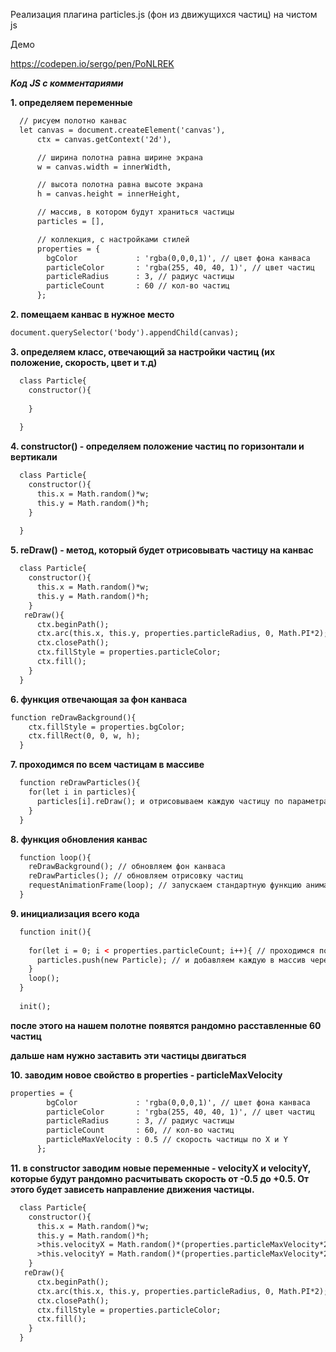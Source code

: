 Реализация плагина particles.js (фон из движущихся частиц) на чистом js

Демо

https://codepen.io/sergo/pen/PoNLREK

***Код JS с комментариями***

**1. определяем переменные**

```html
  // рисуем полотно канвас
  let canvas = document.createElement('canvas'), 
      ctx = canvas.getContext('2d'),

      // ширина полотна равна ширине экрана
      w = canvas.width = innerWidth,

      // высота полотна равна высоте экрана
      h = canvas.height = innerHeight,

      // массив, в котором будут храниться частицы
      particles = [], 

      // коллекция, с настройками стилей
      properties = { 
        bgColor             : 'rgba(0,0,0,1)', // цвет фона канваса
        particleColor       : 'rgba(255, 40, 40, 1)', // цвет частиц
        particleRadius      : 3, // радиус частицы
        particleCount       : 60 // кол-во частиц
      };

```

**2. помещаем канвас в нужное место**

```html
document.querySelector('body').appendChild(canvas);
```

**3. определяем класс, отвечающий за настройки частиц (их положение, скорость, цвет и т.д)**

```html
  class Particle{
    constructor(){
      
    }
   
  }
```

**4. constructor() - определяем положение частиц по горизонтали и вертикали**

```html
  class Particle{
    constructor(){
      this.x = Math.random()*w;
      this.y = Math.random()*h;
    }
   
  }
```

**5. reDraw() - метод, который будет отрисовывать частицу на канвас**

```html
  class Particle{
    constructor(){
      this.x = Math.random()*w;
      this.y = Math.random()*h;
    }
   reDraw(){
      ctx.beginPath();
      ctx.arc(this.x, this.y, properties.particleRadius, 0, Math.PI*2);
      ctx.closePath();
      ctx.fillStyle = properties.particleColor;
      ctx.fill();
    }
  }
```
**6. функция отвечающая за фон канваса**

```html
function reDrawBackground(){ 
    ctx.fillStyle = properties.bgColor;
    ctx.fillRect(0, 0, w, h);
  }
```
**7. проходимся по всем частицам в массиве**

```html
  function reDrawParticles(){
    for(let i in particles){
      particles[i].reDraw(); и отрисовываем каждую частицу по параметрам, определенным в reDraw();
    }
  }
```
**8. функция обновления канвас**

```html
  function loop(){
    reDrawBackground(); // обновляем фон канваса
    reDrawParticles(); // обновляем отрисовку частиц
    requestAnimationFrame(loop); // запускаем стандартную функцию анимации, обновляющую полотно (Обычно запросы происходят 60 раз в секунду - https://developer.mozilla.org/)
  }
```
**9. инициализация всего кода**

```html
  function init(){ 
    
    for(let i = 0; i < properties.particleCount; i++){ // проходимся по всем частицам
      particles.push(new Particle); // и добавляем каждую в массив через созданный класс Particle
    }
    loop();
  }
  
  init();
```

**после этого на нашем полотне появятся рандомно расставленные 60 частиц**

**дальше нам нужно заставить эти частицы двигаться**

**10. заводим новое свойство в properties - particleMaxVelocity**

```html
properties = { 
        bgColor             : 'rgba(0,0,0,1)', // цвет фона канваса
        particleColor       : 'rgba(255, 40, 40, 1)', // цвет частиц
        particleRadius      : 3, // радиус частицы
        particleCount       : 60, // кол-во частиц
        particleMaxVelocity : 0.5 // скорость частицы по X и Y
      };
```
**11. в constructor заводим новые переменные - velocityX и velocityY, которые будут рандомно расчитывать скорость от -0.5 до +0.5. От этого будет зависеть направление движения частицы.**

```html
  class Particle{
    constructor(){
      this.x = Math.random()*w;
      this.y = Math.random()*h;
      >this.velocityX = Math.random()*(properties.particleMaxVelocity*2) - properties.particleMaxVelocity;
      >this.velocityY = Math.random()*(properties.particleMaxVelocity*2) - properties.particleMaxVelocity;
    }
   reDraw(){
      ctx.beginPath();
      ctx.arc(this.x, this.y, properties.particleRadius, 0, Math.PI*2);
      ctx.closePath();
      ctx.fillStyle = properties.particleColor;
      ctx.fill();
    }
  }
```

